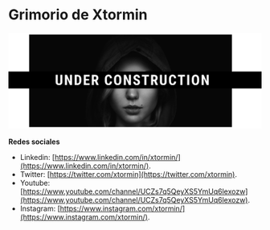 # Grimorio de Xtormin

![xtormin website Header](/assets/images/headers/dark-woman-header.png)

**Redes sociales**

* Linkedin: [https://www.linkedin.com/in/xtormin/](https://www.linkedin.com/in/xtormin/).
* Twitter: [https://twitter.com/xtormin](https://twitter.com/xtormin).
* Youtube: [https://www.youtube.com/channel/UCZs7q5QeyXS5YmUq6lexozw](https://www.youtube.com/channel/UCZs7q5QeyXS5YmUq6lexozw).
* Instagram: [https://www.instagram.com/xtormin/](https://www.instagram.com/xtormin/).
